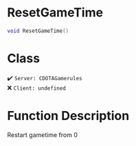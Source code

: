 # ResetGameTime
```lua
void ResetGameTime()
```
# Class
✔️ `Server: CDOTAGamerules`  
❌ `Client: undefined`  

# Function Description
Restart gametime from 0
